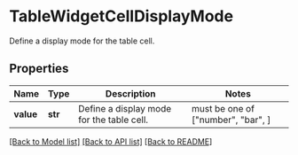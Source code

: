 # TableWidgetCellDisplayMode

Define a display mode for the table cell.

## Properties
Name | Type | Description | Notes
------------ | ------------- | ------------- | -------------
**value** | **str** | Define a display mode for the table cell. |  must be one of ["number", "bar", ]

[[Back to Model list]](README.md#documentation-for-models) [[Back to API list]](README.md#documentation-for-api-endpoints) [[Back to README]](README.md)


